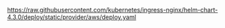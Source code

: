 https://raw.githubusercontent.com/kubernetes/ingress-nginx/helm-chart-4.3.0/deploy/static/provider/aws/deploy.yaml
